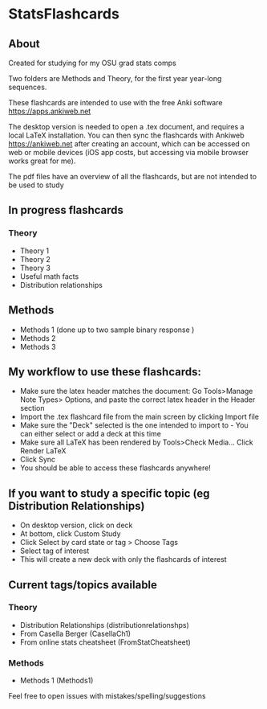 # StatsFlashcards

## About

Created for studying for my OSU grad stats comps

Two folders are Methods and Theory, for the first year year-long sequences.

These flashcards are intended to use with the free Anki software https://apps.ankiweb.net

The desktop version is needed to open a .tex document, and requires a local LaTeX installation. You can then sync the flashcards with Ankiweb https://ankiweb.net after creating an account, which can be accessed on web or mobile devices (iOS app costs, but accessing via mobile browser works great for me).

The pdf files have an overview of all the flashcards, but are not intended to be used to study

## In progress flashcards
### Theory
 - Theory 1
 - Theory 2
 - Theory 3
 - Useful math facts
 - Distribution relationships

 ## Methods
 - Methods 1 (done up to two sample binary response )
 - Methods 2
 - Methods 3

## My workflow to use these flashcards:
- Make sure the latex header matches the document: Go Tools>Manage Note Types> Options, and paste the correct latex header in the Header section
- Import the .tex flashcard file from the main screen by clicking Import file
- Make sure the "Deck" selected is the one intended to import to - You can either select or add a deck at this time
- Make sure all LaTeX has been rendered by Tools>Check Media... Click Render LaTeX
- Click Sync
- You should be able to access these flashcards anywhere!

## If you want to study a specific topic (eg Distribution Relationships)
 - On desktop version, click on deck
 - At bottom, click Custom Study
 - Click Select by card state or tag > Choose Tags
 - Select tag of interest
 - This will create a new deck with only the flashcards of interest

 ## Current tags/topics available

 ### Theory
 - Distribution Relationships (distributionrelationshps)
 - From Casella Berger (CasellaCh1)
 - From online stats cheatsheet (FromStatCheatsheet)

 ### Methods
 - Methods 1 (Methods1)




Feel free to open issues with mistakes/spelling/suggestions
